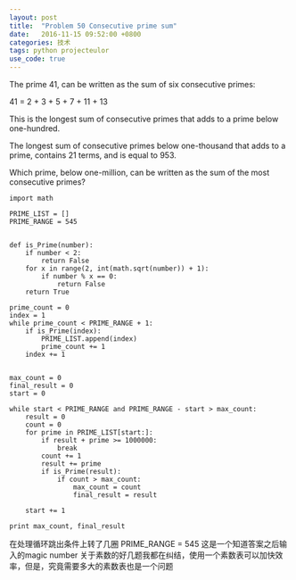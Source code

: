 ```yaml
---
layout: post
title:  "Problem 50 Consecutive prime sum"
date:   2016-11-15 09:52:00 +0800
categories: 技术
tags: python projecteulor
use_code: true
---
```

The prime 41, can be written as the sum of six consecutive primes:

41 = 2 + 3 + 5 + 7 + 11 + 13

This is the longest sum of consecutive primes that adds to a prime below one-hundred.

The longest sum of consecutive primes below one-thousand that adds to a prime, contains 21 terms, and is equal to 953.

Which prime, below one-million, can be written as the sum of the most consecutive primes?
<!--more-->
    import math

    PRIME_LIST = []
    PRIME_RANGE = 545


    def is_Prime(number):
        if number < 2:
            return False
        for x in range(2, int(math.sqrt(number)) + 1):
            if number % x == 0:
                return False
        return True

    prime_count = 0
    index = 1
    while prime_count < PRIME_RANGE + 1:
        if is_Prime(index):
            PRIME_LIST.append(index)
            prime_count += 1
        index += 1


    max_count = 0
    final_result = 0
    start = 0

    while start < PRIME_RANGE and PRIME_RANGE - start > max_count:
        result = 0
        count = 0
        for prime in PRIME_LIST[start:]:
            if result + prime >= 1000000:
                break
            count += 1
            result += prime
            if is_Prime(result):
                if count > max_count:
                    max_count = count
                    final_result = result

        start += 1

    print max_count, final_result

在处理循环跳出条件上转了几圈
PRIME_RANGE = 545 这是一个知道答案之后输入的magic number
关于素数的好几题我都在纠结，使用一个素数表可以加快效率，但是，究竟需要多大的素数表也是一个问题

